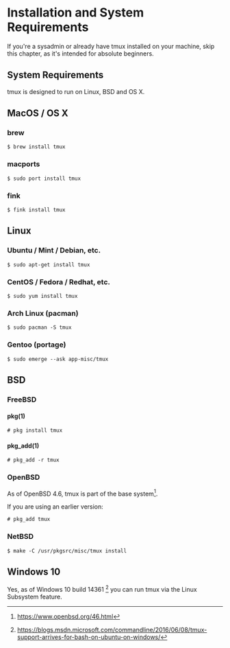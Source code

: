 # Installation and System Requirements

If you're a sysadmin or already have tmux installed on your machine, skip this chapter, as it's intended for absolute beginners.

## System Requirements

tmux is designed to run on Linux, BSD and OS X.

## MacOS / OS X

### brew

    $ brew install tmux

### macports

    $ sudo port install tmux

### fink

    $ fink install tmux

## Linux

### Ubuntu / Mint / Debian, etc.

    $ sudo apt-get install tmux

### CentOS / Fedora / Redhat, etc.

    $ sudo yum install tmux

### Arch Linux (pacman)

    $ sudo pacman -S tmux 

### Gentoo (portage)

    $ sudo emerge --ask app-misc/tmux

## BSD

### FreeBSD

#### pkg(1)

    # pkg install tmux

#### pkg_add(1)

    # pkg_add -r tmux

### OpenBSD

As of OpenBSD 4.6, tmux is part of the base system[^openbsd 4.7].

If you are using an earlier version:

    # pkg_add tmux

[^openbsd 4.7]: https://www.openbsd.org/46.html

### NetBSD

    $ make -C /usr/pkgsrc/misc/tmux install

## Windows 10

Yes, as of Windows 10 build 14361 [^windows 10 build 14361] you can run tmux via the Linux Subsystem feature.

[^windows 10 build 14361]: https://blogs.msdn.microsoft.com/commandline/2016/06/08/tmux-support-arrives-for-bash-on-ubuntu-on-windows/
